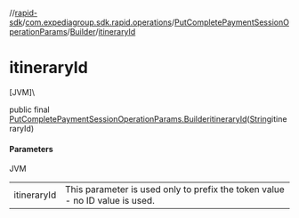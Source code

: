 //[rapid-sdk](../../../../index.md)/[com.expediagroup.sdk.rapid.operations](../../index.md)/[PutCompletePaymentSessionOperationParams](../index.md)/[Builder](index.md)/[itineraryId](itinerary-id.md)

# itineraryId

[JVM]\

public final [PutCompletePaymentSessionOperationParams.Builder](index.md)[itineraryId](itinerary-id.md)([String](https://docs.oracle.com/javase/8/docs/api/java/lang/String.html)itineraryId)

#### Parameters

JVM

| | |
|---|---|
| itineraryId | This parameter is used only to prefix the token value - no ID value is used.<br> |

